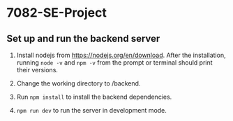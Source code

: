 # 7082-SE-Project

## **Set up and run the backend server**
1. Install nodejs from https://nodejs.org/en/download. After the installation, running ```node -v``` and ```npm -v``` from the prompt or terminal should print their versions.

2. Change the working directory to /backend.

3. Run ```npm install``` to install the backend dependencies.

4. ```npm run dev``` to run the server in development mode.